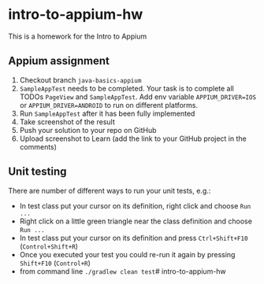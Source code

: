 # intro-to-appium-hw

This is a homework for the Intro to Appium

## Appium assignment

1. Checkout branch `java-basics-appium`
2. `SampleAppTest` needs to be completed.
   Your task is to complete all TODOs `PageView` and `SampleAppTest`.
   Add env variable `APPIUM_DRIVER=IOS` or `APPIUM_DRIVER=ANDROID` to run on different platforms.
3. Run `SampleAppTest` after it has been fully implemented
4. Take screenshot of the result
5. Push your solution to your repo on GitHub
6. Upload screenshot to Learn (add the link to your GitHub project in the comments)

## Unit testing

There are number of different ways to run your unit tests, e.g.:

* In test class put your cursor on its definition, right click and choose `Run ...`
* Right click on a little green triangle near the class definition and choose `Run ...`
* In test class put your cursor on its definition and press `Ctrl+Shift+F10` (`Control+Shift+R`)
* Once you executed your test you could re-run it again by pressing `Shift+F10` (`Control+R`)
* from command line ```./gradlew clean test```# intro-to-appium-hw
